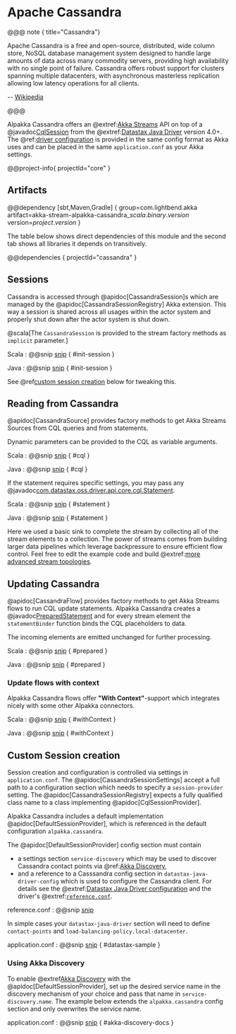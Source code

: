 # Apache Cassandra

@@@ note { title="Cassandra"}

Apache Cassandra is a free and open-source, distributed, wide column store, NoSQL database management system designed to handle large amounts of data across many commodity servers, providing high availability with no single point of failure. Cassandra offers robust support for clusters spanning multiple datacenters, with asynchronous masterless replication allowing low latency operations for all clients.

-- [Wikipedia](https://en.wikipedia.org/wiki/Apache_Cassandra)

@@@

Alpakka Cassandra offers an @extref:[Akka Streams](akka:/streams/index.html) API on top of a @javadoc[CqlSession](com.datastax.oss.driver.api.core.CqlSession) from the @extref:[Datastax Java Driver](java-driver:) version 4.0+. The @ref:[driver configuration](#custom-session-creation) is provided in the same config format as Akka uses and can be placed in the same `application.conf` as your Akka settings.

@@project-info{ projectId="core" }

## Artifacts

@@dependency [sbt,Maven,Gradle] {
  group=com.lightbend.akka
  artifact=akka-stream-alpakka-cassandra_$scala.binary.version$
  version=$project.version$
}

The table below shows direct dependencies of this module and the second tab shows all libraries it depends on transitively.

@@dependencies { projectId="cassandra" }


## Sessions

Cassandra is accessed through @apidoc[CassandraSession]s which are managed by the @apidoc[CassandraSessionRegistry] Akka extension. This way a session is shared across all usages within the actor system and properly shut down after the actor system is shut down. 

@scala[The `CassandraSession` is provided to the stream factory methods as `implicit` parameter.]

Scala
: @@snip [snip](/session/src/test/scala/docs/scaladsl/CassandraSourceSpec.scala) { #init-session }

Java
: @@snip [snip](/session/src/test/java/docs/javadsl/CassandraSourceTest.java) { #init-session }

See @ref[custom session creation](#custom-session-creation) below for tweaking this.


## Reading from Cassandra

@apidoc[CassandraSource] provides factory methods to get Akka Streams Sources from CQL queries and from statements.

Dynamic parameters can be provided to the CQL as variable arguments.

Scala
: @@snip [snip](/session/src/test/scala/docs/scaladsl/CassandraSourceSpec.scala) { #cql }

Java
: @@snip [snip](/session/src/test/java/docs/javadsl/CassandraSourceTest.java) { #cql }


If the statement requires specific settings, you may pass any @javadoc[com.datastax.oss.driver.api.core.cql.Statement](com.datastax.oss.driver.api.core.cql.Statement).

Scala
: @@snip [snip](/session/src/test/scala/docs/scaladsl/CassandraSourceSpec.scala) { #statement }

Java
: @@snip [snip](/session/src/test/java/docs/javadsl/CassandraSourceTest.java) { #statement }


Here we used a basic sink to complete the stream by collecting all of the stream elements to a collection. The power of streams comes from building larger data pipelines which leverage backpressure to ensure efficient flow control. Feel free to edit the example code and build @extref:[more advanced stream topologies](akka:stream/stream-introduction.html).


## Updating Cassandra

@apidoc[CassandraFlow] provides factory methods to get Akka Streams flows to run CQL update statements. Alpakka Cassandra creates a @javadoc[PreparedStatement](com.datastax.oss.driver.api.core.cql.PreparedStatement) and for every stream element the `statementBinder` function binds the CQL placeholders to data.

The incoming elements are emitted unchanged for further processing. 

Scala
: @@snip [snip](/session/src/test/scala/docs/scaladsl/CassandraFlowSpec.scala) { #prepared }

Java
: @@snip [snip](/session/src/test/java/docs/javadsl/CassandraFlowTest.java) { #prepared }

### Update flows with context

Alpakka Cassandra flows offer **"With Context"**-support which integrates nicely with some other Alpakka connectors.

Scala
: @@snip [snip](/session/src/test/scala/docs/scaladsl/CassandraFlowSpec.scala) { #withContext }

Java
: @@snip [snip](/session/src/test/java/docs/javadsl/CassandraFlowTest.java) { #withContext }


## Custom Session creation

Session creation and configuration is controlled via settings in `application.conf`. The @apidoc[CassandraSessionSettings] accept a full path to a configuration section which needs to specify a `session-provider` setting. The @apidoc[CassandraSessionRegistry] expects a fully qualified class name to a class implementing @apidoc[CqlSessionProvider].

Alpakka Cassandra includes a default implementation @apidoc[DefaultSessionProvider], which is referenced in the default configuration `alpakka.cassandra`.

The @apidoc[DefaultSessionProvider] config section must contain

* a settings section `service-discovery` which may be used to discover Cassandra contact points via @ref:[Akka Discovery](#using-akka-discovery),
* and a reference to a Casssandra config section in `datastax-java-driver-config` which is used to configure the Cassandra client. For details see the @extref:[Datastax Java Driver configuration](java-driver:manual/core/configuration/#quick-overview) and the driver's @extref:[`reference.conf`](java-driver:manual/core/configuration/reference/).

reference.conf
: @@snip [snip](/session/src/main/resources/reference.conf)

In simple cases your `datastax-java-driver` section will need to define `contact-points` and `load-balancing-policy.local-datacenter`.

application.conf
: @@snip [snip](/session/src/test/resources/application.conf) { #datastax-sample }


### Using Akka Discovery

To enable @extref[Akka Discovery](akka:discovery/) with the @apidoc[DefaultSessionProvider], set up the desired service name in the discovery mechanism of your choice and pass that name in `service-discovery.name`. The example below extends the `alpakka.cassandra` config section and only overwrites the service name.

application.conf
: @@snip [snip](/session/src/test/resources/application.conf) { #akka-discovery-docs }
